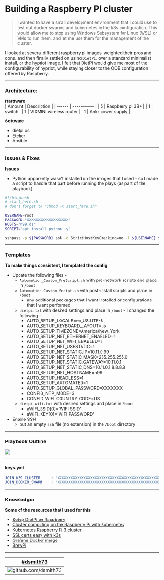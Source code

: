 # Building a Raspberry PI cluster  

>I wanted to have a small development environment that I could use to test out docker swarms and kubernetes in the k3s configuration. This would allow me to stop using Windows Subsystem for Linux (WSL) or VMs to run them, and let me use them for the management of the cluster.  

I looked at several different raspberry pi images, weighted their pros and cons, and then finally settled on using `DietPi`, over a standard minimalist install, or the hypriot image. I felt that DietPi would give me most of the configurability of hypriot, while staying closer to the OOB configuration offered by Raspberry.

---

### Architecture:  
**Hardware**  
| Amount | Description |
| ------ | ----------- |
| 5 | Raspberry pi 3B+ | 
| 1 | switch | 
| 1 | VIXMINI wireless router  |
| 1 | Ankr power supply  |

**Software**  
  - dietpi os  
  - Etcher  
  - Ansible  

---

### Issues & Fixes  
**Issues**  
  * Python apparently wasn't installed on the images that I used - so I made a script to handle that part before running the plays (as part of the playbook)  

```sh
#!/bin/bash
# start_here.sh
# don't forget to "chmod +x start_here.sh"  

USERNAME=root
PASSWORD="XXXXXXXXXXXXXXXXXXX"
HOSTS="n99.ds"
SCRIPT="apt install python -y"

sshpass -p ${PASSWORD} ssh -o StrictHostKeyChecking=no -l ${USERNAME} ${HOSTNAME} "${SCRIPT}"
```

---

### Templates  
**To make things consistent, I templated the config**  
  * Update the following files -  
    * `Automation_Custom_PreScript.sh` with pre-network scripts and place in `/boot`   
    * `Automation_Custom_Script.sh` with post-install scripts and place in `/boot`  
      * any additional packages that I want installed or configurations that I want performed  
    * `dietpi.txt` with desired settings and place in `/boot` - I changed the following -  
      * AUTO_SETUP_LOCALE=en_US.UTF-8  
      * AUTO_SETUP_KEYBOARD_LAYOUT=us  
      * AUTO_SETUP_TIMEZONE=America/New_York  
      * AUTO_SETUP_NET_ETHERNET_ENABLED=1  
      * AUTO_SETUP_NET_WIFI_ENABLED=1  
      * AUTO_SETUP_NET_USESTATIC=1  
      * AUTO_SETUP_NET_STATIC_IP=10.11.0.99  
      * AUTO_SETUP_NET_STATIC_MASK=255.255.255.0  
      * AUTO_SETUP_NET_STATIC_GATEWAY=10.11.0.1  
      * AUTO_SETUP_NET_STATIC_DNS=10.11.0.1 8.8.8.8  
      * AUTO_SETUP_NET_HOSTNAME=n99  
      * AUTO_SETUP_HEADLESS=1  
      * AUTO_SETUP_AUTOMATED=1   
      * AUTO_SETUP_GLOBAL_PASSWORD=XXXXXXX  
      * CONFIG_NTP_MODE=3  
      * CONFIG_WIFI_COUNTRY_CODE=US  
    * `dietpi-wifi.txt` with desired settings and place in `/boot`   
      * aWIFI_SSID[0]='WIFI SSID'  
      * aWIFI_KEY[0]='WIFI PASSWORD'  
  * Enable SSH  
    * put an empty `ssh` file (no extension) in the `/boot` directory  

---

### Playbook Outline  

[![](https://mermaid.ink/img/eyJjb2RlIjoiZ3JhcGggVERcbiAgYTFbW3BpLWNsdXN0ZXJdXSAtLi0-IGEyKGZhOmZhLWNvZGUgMDItc2V0dXAtd29ya2VyKVxuICBhMSAtLi0-IGIxKGZhOmZhLWNvZGUgMDJhLXVwZGF0ZS1tYXN0ZXIpXG4gIGExIC0tPiBiYjFbW2ludmVudG9yeV1dXG4gIGExIC0uLT4gYzEoZmE6ZmEtbG9jayBrZXlzKVxuICBhMSAtLi0-IGQxKGZhOmZhLXB1enpsZS1waWVjZSB2YXJzKVxuICBhMSAtLT4gZTFbW3JvbGVzXV1cbiAgYTEgLS4tPiBpMShmYTpmYS1sb2NrIC5naXRpZ25vcmUpXG4gIGExIC0uLT4gajEoZmE6ZmEtcHV6emxlLXBpZWNlIGFuc2libGUuY2ZnKVxuICBhMSAtLi0-IGsxKGZhOmZhLXRlcm1pbmFsIHN0YXJ0X2hlcmUpXG5cbiAgYmIxIC0uLT4gYmIyKGZhOmZhLXB1enpsZS1waWVjZSBob3N0cylcblxuICBlMSAtLT4gZjFbW3dvcmtlcl1dXG4gIGYxIC0tPiBnMVtbdGFza3NdXVxuICBnMSAtLi0-IGcyKGZhOmZhLWNvZGUgbWFpbilcbiAgZzEgLS4tPiBnMyhmYTpmYS1jb2RlIG5ld19ub2RlKVxuICBnMSAtLi0-IGc0KGZhOmZhLWNvZGUgc2V0X2FjY291bnRzKVxuICBnMSAtLi0-IGc1KGZhOmZhLWNvZGUgc2V0X2NsdXN0ZXJfYXBwcylcbiAgZzEgLS4tPiBnNihmYTpmYS1jb2RlIHNldF9jbHVzdGVyX2NvbmZpZylcbiAgZzEgLS4tPiBnNyhmYTpmYS1jb2RlIHNldF9ob3N0bmFtZSlcbiAgZzEgLS4tPiBnOChmYTpmYS1jb2RlIHNldF9wdWJrZXkpXG4gIGcxIC0uLT4gZzkoZmE6ZmEtY29kZSB2YWxpZGF0ZV9kaWV0cGlfdHh0KVxuIiwibWVybWFpZCI6eyJ0aGVtZSI6ImRhcmsifSwidXBkYXRlRWRpdG9yIjpmYWxzZX0)](https://mermaid-js.github.io/mermaid-live-editor/#/edit/eyJjb2RlIjoiZ3JhcGggVERcbiAgYTFbW3BpLWNsdXN0ZXJdXSAtLi0-IGEyKGZhOmZhLWNvZGUgMDItc2V0dXAtd29ya2VyKVxuICBhMSAtLi0-IGIxKGZhOmZhLWNvZGUgMDJhLXVwZGF0ZS1tYXN0ZXIpXG4gIGExIC0tPiBiYjFbW2ludmVudG9yeV1dXG4gIGExIC0uLT4gYzEoZmE6ZmEtbG9jayBrZXlzKVxuICBhMSAtLi0-IGQxKGZhOmZhLXB1enpsZS1waWVjZSB2YXJzKVxuICBhMSAtLT4gZTFbW3JvbGVzXV1cbiAgYTEgLS4tPiBpMShmYTpmYS1sb2NrIC5naXRpZ25vcmUpXG4gIGExIC0uLT4gajEoZmE6ZmEtcHV6emxlLXBpZWNlIGFuc2libGUuY2ZnKVxuICBhMSAtLi0-IGsxKGZhOmZhLXRlcm1pbmFsIHN0YXJ0X2hlcmUpXG5cbiAgYmIxIC0uLT4gYmIyKGZhOmZhLXB1enpsZS1waWVjZSBob3N0cylcblxuICBlMSAtLT4gZjFbW3dvcmtlcl1dXG4gIGYxIC0tPiBnMVtbdGFza3NdXVxuICBnMSAtLi0-IGcyKGZhOmZhLWNvZGUgbWFpbilcbiAgZzEgLS4tPiBnMyhmYTpmYS1jb2RlIG5ld19ub2RlKVxuICBnMSAtLi0-IGc0KGZhOmZhLWNvZGUgc2V0X2FjY291bnRzKVxuICBnMSAtLi0-IGc1KGZhOmZhLWNvZGUgc2V0X2NsdXN0ZXJfYXBwcylcbiAgZzEgLS4tPiBnNihmYTpmYS1jb2RlIHNldF9jbHVzdGVyX2NvbmZpZylcbiAgZzEgLS4tPiBnNyhmYTpmYS1jb2RlIHNldF9ob3N0bmFtZSlcbiAgZzEgLS4tPiBnOChmYTpmYS1jb2RlIHNldF9wdWJrZXkpXG4gIGcxIC0uLT4gZzkoZmE6ZmEtY29kZSB2YWxpZGF0ZV9kaWV0cGlfdHh0KVxuIiwibWVybWFpZCI6eyJ0aGVtZSI6ImRhcmsifSwidXBkYXRlRWRpdG9yIjpmYWxzZX0)  

---  

#### keys.yml

```yml
JOIN_K3S_CLUSTER     : "XXXXXXXXXXXXXXXXXXXXXXXXXXXXXXXXXXXXXXXXXXXXXXXXXXXXXXXXXXXXXXXXXXXXXXXXXXXXXXXXXXXXXXXXX"
JOIN_DOCKER_SWARM    : "XXXXXXXXXXXXXXXXXXXXXXXXXXXXXXXXXXXXXXXXXXXXXXXXXXXXXXXXXXXXXXXXXXXXXXXXXXXXXXXXXXXXXXXXX"
```

---

### Knowledge:  
**Some of the resources that I used for this**  
  - [Setup DietPi on Raspberry](https://pimylifeup.com/raspberry-pi-dietpi/)  
  - [Cluster computing on the Raspberry Pi with Kubernetes](https://opensource.com/life/16/2/build-a-kubernetes-cloud-with-raspberry-pi)  
  - [Kubernetes Raspberry Pi 3 cluster](https://github.com/Project31/ansible-kubernetes-openshift-pi3)  
  - [SSL certs easy with k3s](https://opensource.com/article/20/3/ssl-letsencrypt-k3s?utm_campaign=intrel)  
  - [Grafana Docker image](https://grafana.com/docs/grafana/latest/installation/docker/)  
  - [BrewPi](https://wiki.brewpi.com/getting-started/raspberry-pi-docker-install)  

---  

|[#dsmith73](https://github.com/dsmith73)|
| :---: |
|![github.com/dsmith73](https://avatars1.githubusercontent.com/u/44279121?s=60&u=7a933a33b51505f9d6435eeffae1c8156a47dc77&v=4 "github.com/dsmith73")  |  
